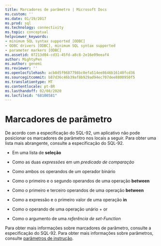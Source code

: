 ```yaml
---
title: Marcadores de parâmetro | Microsoft Docs
ms.custom: ''
ms.date: 01/19/2017
ms.prod: sql
ms.technology: connectivity
ms.topic: conceptual
helpviewer_keywords:
- minimum SQL syntax supported [ODBC]
- ODBC drivers [ODBC], minimum SQL syntax supported
- parameter markers [ODBC]
ms.assetid: 07213d04-cd31-45fd-a8c8-2e16e09eeaf4
author: MightyPen
ms.author: genemi
ms.reviewer: ''
ms.openlocfilehash: acb8d5f9687798bc0efa514ee8646b16140fcd36
ms.sourcegitcommit: b87d36c46b39af8b929ad94ec707dee8800950f5
ms.translationtype: MT
ms.contentlocale: pt-BR
ms.lasthandoff: 02/08/2020
ms.locfileid: "68100581"
---
```

# <a name="parameter-markers"></a>Marcadores de parâmetro
De acordo com a especificação do SQL-92, um aplicativo não pode posicionar os marcadores de parâmetro nos locais a seguir. Para obter uma lista mais abrangente, consulte a especificação do SQL-92.  
  
-   Em uma lista de **seleção**  
  
-   Como as duas *expressões* em um *predicado de comparação*  
  
-   Como ambos os operandos de um operador binário  
  
-   Como o primeiro e o segundo operandos de uma operação **between**  
  
-   Como o primeiro e terceiro operandos de uma operação **between**  
  
-   Como a expressão e o primeiro valor de uma operação **in**  
  
-   Como o operando de uma operação unário + or  
  
-   Como o argumento de uma *referência de set-Function*  
  
 Para obter mais informações sobre marcadores de parâmetro, consulte a especificação do SQL-92. Para obter mais informações sobre parâmetros, consulte [parâmetros de instrução](../../../odbc/reference/develop-app/statement-parameters.md).
